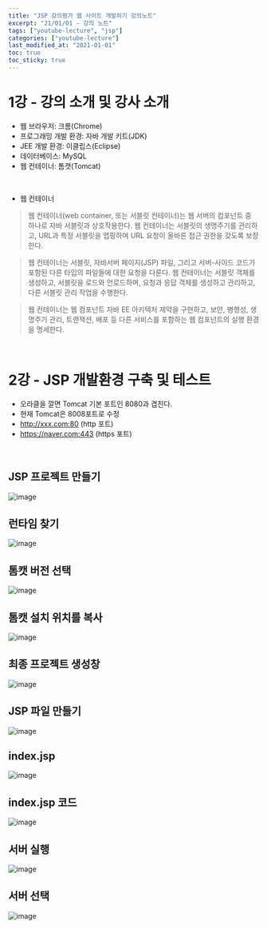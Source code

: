 ```yaml
---
title: "JSP 강의평가 웹 사이트 개발하기 강의노트"
excerpt: "21/01/01 - 강의 노트"
tags: ["youtube-lecture", "jsp"]
categories: ["youtube-lecture"]
last_modified_at: "2021-01-01"
toc: true
toc_sticky: true
---
```

# 1강 - 강의 소개 및 강사 소개
* 웹 브라우저: 크롬(Chrome)
* 프로그래밍 개발 환경: 자바 개발 키트(JDK)
* JEE 개발 환경: 이클립스(Eclipse)
* 데이터베이스: MySQL
* 웹 컨테이너: 톰캣(Tomcat)

&nbsp;

* 웹 컨테이너

> 웹 컨테이너(web container, 또는 서블릿 컨테이너)는 웹 서버의 컴포넌트 중 하나로 자바 서블릿과 상호작용한다. 웹 컨테이너는 서블릿의 생명주기를 관리하고, URL과 특정 서블릿을 맵핑하며 URL 요청이 올바른 접근 권한을 갖도록 보장한다.



> 웹 컨테이너는 서블릿, 자바서버 페이지(JSP) 파일, 그리고 서버-사이드 코드가 포함된 다른 타입의 파일들에 대한 요청을 다룬다. 웹 컨테이너는 서블릿 객체를 생성하고, 서블릿을 로드와 언로드하며, 요청과 응답 객체를 생성하고 관리하고, 다른 서블릿 관리 작업을 수행한다.



> 웹 컨테이너는 웹 컴포넌트 자바 EE 아키텍처 제약을 구현하고, 보안, 병행성, 생명주기 관리, 트랜잭션, 배포 등 다른 서비스를 포함하는 웹 컴포넌트의 실행 환경을 명세한다.

&nbsp;

# 2강 - JSP 개발환경 구축 및 테스트
* 오라클을 깔면 Tomcat 기본 포트인 8080과 겹친다.
* 현재 Tomcat은 8008포트로 수정
* http://xxx.com:80 (http 포트)
* https://naver.com:443 (https 포트)

&nbsp;

## JSP 프로젝트 만들기
![image](https://user-images.githubusercontent.com/43688074/103453561-b1117100-4d1e-11eb-8403-b3da30f35a0a.png)
## 런타임 찾기
![image](https://user-images.githubusercontent.com/43688074/103453576-cf776c80-4d1e-11eb-8732-24df0ebe7720.png)
## 톰캣 버전 선택
![image](https://user-images.githubusercontent.com/43688074/103453578-d30af380-4d1e-11eb-8bb2-4065f053a446.png)
## 톰캣 설치 위치를 복사
![image](https://user-images.githubusercontent.com/43688074/103453581-d605e400-4d1e-11eb-9000-2d63a565cd0b.png)
## 최종 프로젝트 생성창
![image](https://user-images.githubusercontent.com/43688074/103453610-0483bf00-4d1f-11eb-849c-318ace28a3f1.png)
## JSP 파일 만들기
![image](https://user-images.githubusercontent.com/43688074/103453614-0a79a000-4d1f-11eb-9cff-e3c52cec1aee.png)
## index.jsp
![image](https://user-images.githubusercontent.com/43688074/103453615-0c436380-4d1f-11eb-8c9e-5d441b1c46f8.png)
## index.jsp 코드
![image](https://user-images.githubusercontent.com/43688074/103453616-0e0d2700-4d1f-11eb-8706-fd6aad5e14b8.png)
## 서버 실행
![image](https://user-images.githubusercontent.com/43688074/103453618-11081780-4d1f-11eb-9a0b-368d21f5c7d5.png)
## 서버 선택
![image](https://user-images.githubusercontent.com/43688074/103453621-12d1db00-4d1f-11eb-927b-3362bde10f84.png)